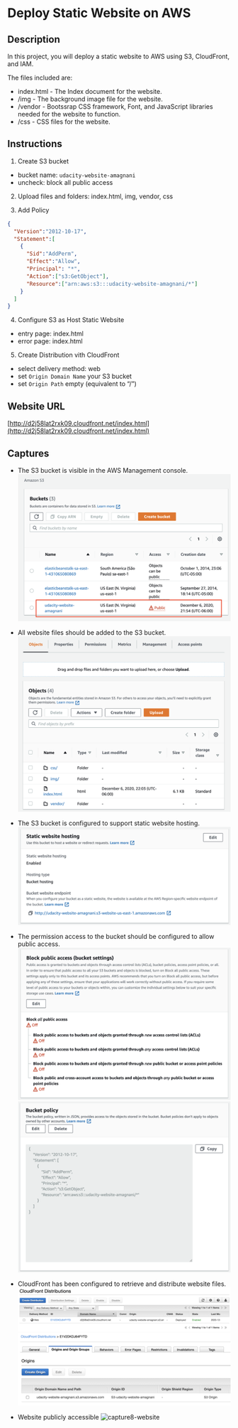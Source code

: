 # Deploy Static Website on AWS

## Description

In this project, you will deploy a static website to AWS using S3, CloudFront, and IAM.

The files included are: 
- index.html - The Index document for the website.
- /img - The background image file for the website.
- /vendor - Bootssrap CSS framework, Font, and JavaScript libraries needed for the website to function.
- /css - CSS files for the website.

## Instructions

1. Create S3 bucket
  - bucket name: `udacity-website-amagnani`
  - uncheck: block all public access

2. Upload files and folders: index.html, img, vendor, css

3. Add Policy 
  ```json
  {
    "Version":"2012-10-17",
    "Statement":[
      {
        "Sid":"AddPerm",
        "Effect":"Allow",
        "Principal": "*",
        "Action":["s3:GetObject"],
        "Resource":["arn:aws:s3:::udacity-website-amagnani/*"]
      }
    ]
  }
  ```

4. Configure S3 as Host Static Website 
  - entry page: index.html
  - error page: index.html

5. Create Distribution vith CloudFront
  - select delivery method: web
  - set `Origin Domain Name` your S3 bucket
  - set `Origin Path` empty (equivalent to “/”)

## Website URL

[http://d2j58lat2rxk09.cloudfront.net/index.html](http://d2j58lat2rxk09.cloudfront.net/index.html)

## Captures

- The S3 bucket is visible in the AWS Management console.
  ![capture1-s3-bucket-creation](screenshots/capture1-s3-bucket-creation.png)

- All website files should be added to the S3 bucket.
  ![capture2-s3-uploadfiles](screenshots/capture2-s3-uploadfiles.png)

- The S3 bucket is configured to support static website hosting.
  ![capture5-s3-static-website-host-configuration](screenshots/capture5-s3-static-website-host-configuration.png)

- The permission access to the bucket should be configured to allow public access.
  ![capture4-s3-publicaccess](screenshots/capture4-s3-publicaccess.png)
  ![capture3-s3-bucketpolicy](screenshots/capture3-s3-bucketpolicy.png)

- CloudFront has been configured to retrieve and distribute website files.
  ![capture6-cloudfundation](screenshots/capture6-cloudfundation.png)
  ![capture7-cloudfront-origins](screenshots/capture7-cloudfront-origins.png)

- Website publicly accessible
  ![capture8-website](screenshots/capture8-website.png)
